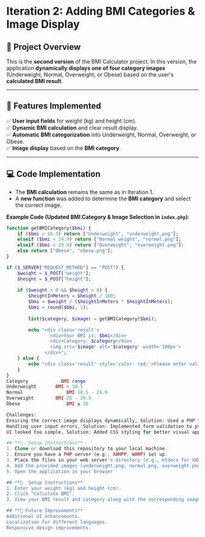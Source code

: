 # Iteration 2: Adding BMI Categories & Image Display

## **📖 Project Overview**
This is the **second version** of the BMI Calculator project. In this version, the application **dynamically displays one of four category images** (Underweight, Normal, Overweight, or Obese) based on the user's **calculated BMI result**.

---

## **🚀 Features Implemented**
✅ **User input fields** for weight (kg) and height (cm).  
✅ **Dynamic BMI calculation** and clear result display.  
✅ **Automatic BMI categorization** into Underweight, Normal, Overweight, or Obese.  
✅ **Image display** based on the **BMI category**.  

---

## **💻 Code Implementation**
- The **BMI calculation** remains the same as in Iteration 1.  
- A **new function** was added to determine the **BMI category** and select the correct image.  

**Example Code (Updated BMI Category & Image Selection in `index.php`)**:
```php
function getBMICategory($bmi) {
    if ($bmi < 18.5) return ["Underweight", "underweight.png"];
    elseif ($bmi < 24.9) return ["Normal weight", "normal.png"];
    elseif ($bmi < 29.9) return ["Overweight", "overweight.png"];
    else return ["Obese", "obese.png"];
}

if ($_SERVER["REQUEST_METHOD"] == "POST") {
    $weight = $_POST["weight"];
    $height = $_POST["height"];
    
    if ($weight > 0 && $height > 0) {
        $heightInMeters = $height / 100;
        $bmi = $weight / ($heightInMeters * $heightInMeters);
        $bmi = round($bmi, 1);
        
        list($category, $image) = getBMICategory($bmi);

        echo "<div class='result'>
                <div>Your BMI is: $bmi</div>
                <div>Category: $category</div>
                <img src='$image' alt='$category' width='100px'>
              </div>";
    } else {
        echo "<div class='result' style='color: red;'>Please enter valid numbers.</div>";
    }
}
Category	        BMI range
Underweight	      BMI < 18.5
Normal	              BMI 18.5 - 24.9
Overweight	      BMI 25 - 29.9
Obese	              BMI ≥ 30

Challenges:
Ensuring the correct image displays dynamically, Solution: Used a PHP function to map BMI ranges to image files
Handling user input errors, Solution: Implemented form validation to prevent empty or invalid values
UI looked too simple, Solution: Added CSS styling for better visual appeal

## **🚀  Setup Instructions**
1. Clone or download this repository to your local machine.
2. Ensure you have a PHP server (e.g., XAMPP, WAMP) set up.
3. Place the files in your web server's directory (e.g., htdocs for XAMPP).
4. Add the provided images (underweight.png, normal.png, overweight.png, obese.png) to the same directory as the main code file.
5. Open the application in your browser

## **📌  Setup Instructions**
1. Enter your weight (kg) and height (cm).
2. Click "Calculate BMI".
3. View your BMI result and category along with the corresponding image.

## **📌 Future Improvements**
Additional UI enhancements.
Localization for different languages.
Responsive design improvements.
